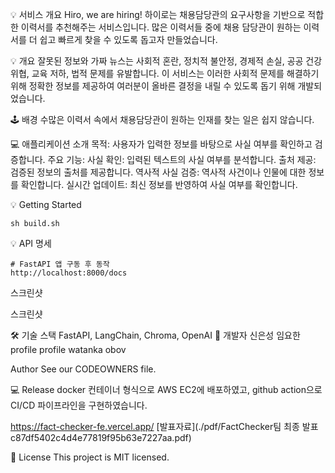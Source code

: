 💡 서비스 개요
Hiro, we are hiring! 하이로는 채용담당관의 요구사항을 기반으로 적합한 이력서를 추천해주는 서비스입니다.
많은 이력서들 중에 채용 담당관이 원하는 이력서를 더 쉽고 빠르게 찾을 수 있도록 돕고자 만들었습니다. 

💡 개요
잘못된 정보와 가짜 뉴스는 사회적 혼란, 정치적 불안정, 경제적 손실, 공공 건강 위협, 교육 저하, 법적 문제를 유발합니다. 이 서비스는 이러한 사회적 문제를 해결하기 위해 정확한 정보를 제공하여 여러분이 올바른 결정을 내릴 수 있도록 돕기 위해 개발되었습니다.

🕹️ 배경
수많은 이력서 속에서 채용담당관이 원하는 인재를 찾는 일은 쉽지 않습니다.

💻 애플리케이션 소개
목적: 사용자가 입력한 정보를 바탕으로 사실 여부를 확인하고 검증합니다.
주요 기능:
사실 확인: 입력된 텍스트의 사실 여부를 분석합니다.
출처 제공: 검증된 정보의 출처를 제공합니다.
역사적 사실 검증: 역사적 사건이나 인물에 대한 정보를 확인합니다.
실시간 업데이트: 최신 정보를 반영하여 사실 여부를 확인합니다.

💡 Getting Started
```
sh build.sh
```

💡 API 명세
```
# FastAPI 앱 구동 후 동작
http://localhost:8000/docs
```

스크린샷



스크린샷

🛠 기술 스택
FastAPI, LangChain, Chroma, OpenAI
💎 개발자
신은성	임요한
profile	profile
watanka	obov


Author
See our CODEOWNERS file.


💻 Release
docker 컨테이너 형식으로 AWS EC2에 배포하였고, github action으로 CI/CD 파이프라인을 구현하였습니다.

https://fact-checker-fe.vercel.app/
[발표자료](./pdf/FactChecker팀 최종 발표 c87df5402c4d4e77819f95b63e7227aa.pdf)

📝 License
This project is MIT licensed.

